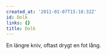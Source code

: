 ```yaml
---
created_at: '2011-01-07T15:18:32Z'
id: Dolk
links: {}
title: Dolk
---
```


En längre kniv, oftast drygt en fot lång.
